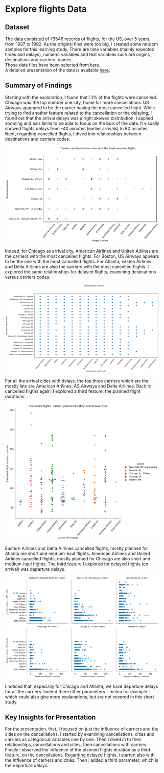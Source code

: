 # Explore flights Data

## Dataset

The data consisted of 73546 records of flights, for the US, over 5 years, 
from 1987 to 1992. As the original files were too big, I created some random 
samples for this learning study. 
There are time variables (mainly expected times and delays), numeric variables 
and text variables such are origins, destinations and carriers' names.   
Those data files have been selected from [here](http://stat-computing.org/dataexpo/2009/the-data.html).  
A detailed presentation of the data is available [here](https://www.transtats.bts.gov/Fields.asp?Table_ID=236).  



## Summary of Findings

Starting with the exploration, I found that 1.1% of the flights were cancelled.  
Chicago was the top number one city, home for more cancellations. 
US Airways appeared to be the carrier having the most cancelled flight.
While trying to find another feature related to the cancellation or the 
delaying, I found out that the arrival delays was a right skewed distribution. 
I applied zooming and axis limits to be able to focus on the bulk of the data. 
It visually showed flights delays from -40 minutes (earlier arrivals) to 80 minutes. 
Next, regarding cancelled flights, I dived into relationships between 
destinations and carriers codes.   

![image info](images/carriers_destination_cities_most_canceled_flights.png)    

Indeed, for Chicago as arrival city, 
American Airlines and United Airlines are the carriers with the most 
cancelled flights. For Boston, US Airways appears to be the one 
with the most cancelled flights. For Atlanta, Easten Airlines and Delta 
Airlines are also the carriers with the most cancelled flights.
I explored the same relationships for delayed flights, examining 
destinations versus carriers codes. 

![image info](images/most_delayed_carriers.png)    

For all the arrival cities with delays, 
the top three carriers which are the mostly late are American Arilines, 
AS Airways and Delta Airlines.
Back to cancelled fligths again, I explored a third feature: the planned 
flight durations. 

![image info](images/canceled_flights_planned_duration_arrival_cities.png)   

Eastern Airlines and Delta Airlines cancelled flights, mostly 
planned for Atlanta are short and medium-haul flights. American Airlines and 
United Airlines cancelled flights, mostly planned 
for Chicago are also short and medium-haul flights. 
The third feature I explored for delayed flights (on arrival) was departure delays. 

![image info](images/delayed_flights_departure_delays.png)    

I noticed that, especially for Chicago and Atlanta, we have departure delays for all the 
carriers. 
Indeed there other parameters - meteo for example - which could also give 
more explanations, but are not covered in this short study.


## Key Insights for Presentation

For the presentation, first, I focused on just the influence of carriers and the cities 
on the cancellations. I started by examining cancellations, cities and carriers 
as categorical variables one by one. Then I dived in to their relationships, 
cancellations and cities, then cancellations with carriers. Finally I 
observed the influence of the planned flights duration as a third feature, on 
the cancellations.
Regarding delayed flights, I started also with the influence of carriers and cities.
Then I added a third parameter, which is the departure delays.

